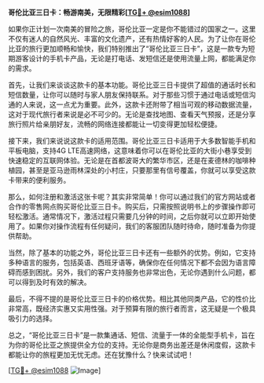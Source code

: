 **哥伦比亚三日卡：畅游南美，无限精彩[[TG💪+ @esim1088](https://t.me/s/esim1088)]**

如果你正计划一次南美的冒险之旅，哥伦比亚一定是你不能错过的国家之一。这里不仅有迷人的自然风光、丰富的文化遗产，还有热情好客的人民。为了让你在哥伦比亚的旅行更加顺畅和愉快，我们特别推出了“哥伦比亚三日卡”，这是一款专为短期游客设计的手机卡产品，无论是打电话、发短信还是使用流量上网，都能满足你的需求。

首先，让我们来谈谈这款卡的基本功能。哥伦比亚三日卡提供了超值的通话时长和短信数量，让你可以随时与家人朋友保持联系。对于那些习惯于通过电话或短信沟通的人来说，这一点尤为重要。此外，这款卡还附带了相当可观的移动数据流量，这对于现代旅行者来说是必不可少的。无论是查找地图、查看天气预报，还是分享旅行照片给亲朋好友，流畅的网络连接都能让一切变得更加轻松便捷。

接下来，我们来说说这款卡的适用范围。哥伦比亚三日卡适用于大多数智能手机和平板电脑，支持4G LTE高速网络，这意味着你可以在哥伦比亚的大街小巷享受到快速稳定的互联网体验。无论是在首都波哥大的繁华市区，还是在麦德林的咖啡种植园，甚至是亚马逊雨林深处的小村庄，只要那里有信号覆盖，你就可以享受这款卡带来的便利服务。

那么，如何注册和激活这张卡呢？其实非常简单！你可以通过我们的官方网站或者合作的零售网点购买哥伦比亚三日卡。购买后，只需按照说明书上的步骤操作即可轻松激活。通常情况下，激活过程只需要几分钟的时间，之后你就可以立即开始使用了。如果你对操作流程有任何疑问，我们的客服团队随时待命，随时准备为你提供帮助。

当然，除了基本的功能之外，哥伦比亚三日卡还有一些额外的优势。例如，它支持多种语言的服务，包括英语、西班牙语等，确保你在任何情况下都不会因为语言障碍而感到困扰。另外，我们的客户支持服务也非常出色，无论你遇到什么问题，都可以得到及时有效的解决。

最后，不得不提的是哥伦比亚三日卡的价格优势。相比其他同类产品，它的性价比非常高，既经济实惠又实用性强。对于预算有限的旅行者而言，这无疑是一个极具吸引力的选择。

总之，“哥伦比亚三日卡”是一款集通话、短信、流量于一体的全能型手机卡，旨在为你的哥伦比亚之旅提供全方位的支持。无论你是商务出差还是休闲度假，这款卡都能让你的旅程更加无忧无虑。还在犹豫什么？快来试试吧！

[[TG💪+ @esim1088](https://t.me/s/esim1088) ![Image](https://i.postimg.cc/4NQfJmqS/Snipaste-2025-05-13-00-14-12.png)]